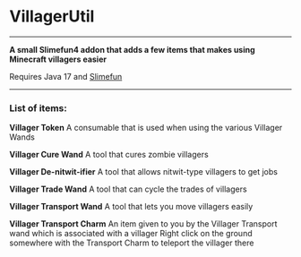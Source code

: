 # VillagerUtil

---

**A small Slimefun4 addon that adds a few items that makes using Minecraft villagers easier**

Requires Java 17 and [Slimefun](https://github.com/Slimefun/Slimefun4)

---

### List of items:

**Villager Token**
A consumable that is used when using the various Villager Wands

**Villager Cure Wand**
A tool that cures zombie villagers

**Villager De-nitwit-ifier**
A tool that allows nitwit-type villagers to get jobs

**Villager Trade Wand**
A tool that can cycle the trades of villagers

**Villager Transport Wand**
A tool that lets you move villagers easily

**Villager Transport Charm**
An item given to you by the Villager Transport wand which is associated with a villager
Right click on the ground somewhere with the Transport Charm to teleport the villager there